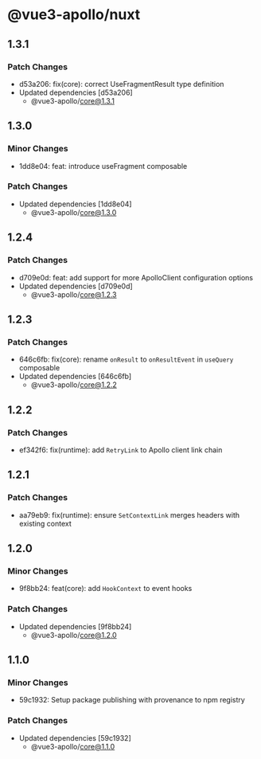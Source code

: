 # @vue3-apollo/nuxt

## 1.3.1

### Patch Changes

- d53a206: fix(core): correct UseFragmentResult type definition
- Updated dependencies [d53a206]
  - @vue3-apollo/core@1.3.1

## 1.3.0

### Minor Changes

- 1dd8e04: feat: introduce useFragment composable

### Patch Changes

- Updated dependencies [1dd8e04]
  - @vue3-apollo/core@1.3.0

## 1.2.4

### Patch Changes

- d709e0d: feat: add support for more ApolloClient configuration options
- Updated dependencies [d709e0d]
  - @vue3-apollo/core@1.2.3

## 1.2.3

### Patch Changes

- 646c6fb: fix(core): rename `onResult` to `onResultEvent` in `useQuery` composable
- Updated dependencies [646c6fb]
  - @vue3-apollo/core@1.2.2

## 1.2.2

### Patch Changes

- ef342f6: fix(runtime): add `RetryLink` to Apollo client link chain

## 1.2.1

### Patch Changes

- aa79eb9: fix(runtime): ensure `SetContextLink` merges headers with existing context

## 1.2.0

### Minor Changes

- 9f8bb24: feat(core): add `HookContext` to event hooks

### Patch Changes

- Updated dependencies [9f8bb24]
  - @vue3-apollo/core@1.2.0

## 1.1.0

### Minor Changes

- 59c1932: Setup package publishing with provenance to npm registry

### Patch Changes

- Updated dependencies [59c1932]
  - @vue3-apollo/core@1.1.0

